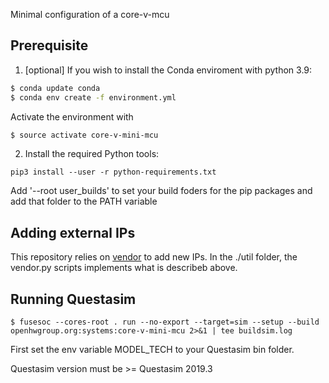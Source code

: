 Minimal configuration of a core-v-mcu

## Prerequisite

1. [optional] If you wish to install the Conda enviroment with python 3.9:

```bash
$ conda update conda
$ conda env create -f environment.yml
```

Activate the environment with

```bash
$ source activate core-v-mini-mcu
```
2. Install the required Python tools:

```
pip3 install --user -r python-requirements.txt
```

Add '--root user_builds' to set your build foders for the pip packages
and add that folder to the PATH variable

## Adding external IPs

This repository relies on [vendor](https://docs.opentitan.org/doc/ug/vendor_hw/) to add new IPs.
In the ./util folder, the vendor.py scripts implements what is describeb above.


## Running Questasim

```
$ fusesoc --cores-root . run --no-export --target=sim --setup --build openhwgroup.org:systems:core-v-mini-mcu 2>&1 | tee buildsim.log
```
First set the env variable MODEL_TECH to your Questasim bin folder.

Questasim version must be >= Questasim 2019.3

